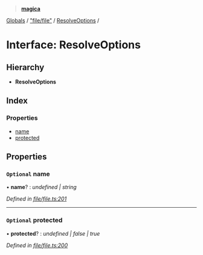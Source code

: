 > **[magica](../README.md)**

[Globals](../README.md) / ["file/file"](../modules/_file_file_.md) / [ResolveOptions](_file_file_.resolveoptions.md) /

# Interface: ResolveOptions

## Hierarchy

* **ResolveOptions**

## Index

### Properties

* [name](_file_file_.resolveoptions.md#optional-name)
* [protected](_file_file_.resolveoptions.md#optional-protected)

## Properties

### `Optional` name

• **name**? : *undefined | string*

*Defined in [file/file.ts:201](https://github.com/cancerberoSgx/magica/blob/5aa0082/src/file/file.ts#L201)*

___

### `Optional` protected

• **protected**? : *undefined | false | true*

*Defined in [file/file.ts:200](https://github.com/cancerberoSgx/magica/blob/5aa0082/src/file/file.ts#L200)*
